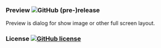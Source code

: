### Preview  ![GitHub (pre-)release](https://img.shields.io/badge/release-1.0.0-brightgreen.svg)

Preview is dialog for show image or other full screen layout.


### License [![GitHub license](https://img.shields.io/github/license/lizihanglove/Preview.svg)](https://github.com/lizihanglove/Preview/blob/master/LICENSE)
